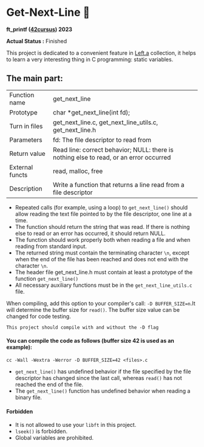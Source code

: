 # Get-Next-Line :bookmark_tabs:

**ft_printf ([42cursus](https://www.42.fr)) 2023**

**Actual Status :** Finished 

This project is dedicated to a convenient feature in [Left.a](https://github.com/AGolz/Libft_42Yerevan) collection, it helps to learn a very interesting thing in C programming: static variables.

## The main part:

<table>
  <tbody>
    <tr>
      <td> Function name  </td>
      <td> get_next_line </td>
    </tr>
    <tr>
      <td> Prototype  </td>
      <td> char *get_next_line(int fd); </td>
    </tr>
	<tr>
      <td> Turn in files </td>
      <td> get_next_line.c, get_next_line_utils.c, get_next_line.h </td>
    </tr>
	<tr>
      <td> Parameters </td>
      <td> fd: The file descriptor to read from </td>
    </tr>
	<tr>
      <td> Return value </td>
      <td> Read line: correct behavior; NULL: there is nothing else to read, or an error occurred</td>
    </tr>
	<tr>
      <td> External functs </td>
      <td> read, malloc, free </td>
    </tr>
	<tr>
      <td> Description </td>
      <td> Write a function that returns a line read from a file descriptor </td>
    </tr>
  </tbody>
</table>

 - Repeated calls (for example, using a loop) to `get_next_line()` should allow reading the text file pointed to by the file descriptor, one line at a time.
 - The function should return the string that was read. If there is nothing else to read or an error has occurred, it should return NULL.
 - The function should work properly both when reading a file and when reading from standard input.
 - The returned string must contain the terminating character `\n`, except when the end of the file has been reached and does not end with the character `\n`.
 - The header file get_next_line.h must contain at least a prototype of the function `get_next_line()`
 - All necessary auxiliary functions must be in the `get_next_line_utils.c` file.

When compiling, add this option to your compiler's call: `-D BUFFER_SIZE=n`.It will determine the buffer size for `read()`.
The buffer size value can be changed for code testing.
```
This project should compile with and without the -D flag
```

#### You can compile the code as follows (buffer size 42 is used as an example):
```
cc -Wall -Wextra -Werror -D BUFFER_SIZE=42 <files>.c
```
 - `get_next_line()` has undefined behavior if the file specified by the file descriptor has changed since the last call, whereas `read()` has not reached the end of the file.
 - The `get_next_line()` function has undefined behavior when reading a binary file.

#### Forbidden
- It is not allowed to use your `libft` in this project.
- `lseek()` is forbidden.
- Global variables are prohibited.
